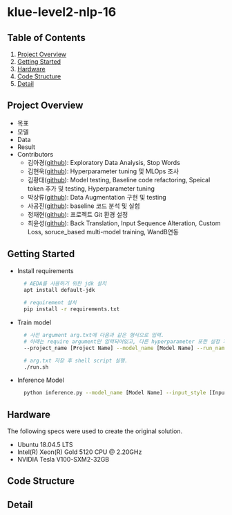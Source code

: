 # klue-level2-nlp-16

## Table of Contents
  1. [Project Overview](#Project-Overview)
  2. [Getting Started](#Getting-Started)
  3. [Hardware](#Hardware)
  3. [Code Structure](#Code-Structure)
  4. [Detail](#Detail)

## Project Overview
  * 목표
  * 모델
  * Data
  * Result
  * Contributors
    * 김아경([github](https://github.com/EP000)): Exploratory Data Analysis, Stop Words
    * 김현욱([github](https://github.com/powerwook)): Hyperparameter tuning 및 MLOps 조사
    * 김황대([github](https://github.com/kimhwangdae)): Model testing, Baseline code refactoring, Speical token 추가 및 testing, Hyperparameter tuning
    * 박상류([github](https://github.com/psrpsj)): Data Augmentation 구현 및 testing
    * 사공진([github](https://github.com/tkrhdwls)): baseline 코드 분석 및 실험
    * 정재현([github](https://github.com/JHyunJung)): 프로젝트 Git 환경 설정
    * 최윤성([github](https://github.com/choi-yunsung)): Back Translation, Input Sequence Alteration, Custom Loss, soruce_based multi-model training, WandB연동

## Getting Started
  * Install requirements
    ``` bash
      # AEDA를 사용하기 위한 jdk 설치
      apt install default-jdk
      
      # requirement 설치
      pip install -r requirements.txt 
    ```
  * Train model
    ``` bash
      # 사전 argument arg.txt에 다음과 같은 형식으로 입력.
      # 아래는 require argument만 입력되어있고, 다른 hyperparameter 또한 설정 가능.
      --project_name [Project Name] --model_name [Model Name] --run_name [Run Name] --input_style [Input style(baseline, relation_token, daum)]

      # arg.txt 저장 후 shell script 실행.
      ./run.sh
    ```
  * Inference Model
    ```bash
      python inference.py --model_name [Model Name] --input_style [Input style(baseline, relation_token, daum)]
    ```
## Hardware
The following specs were used to create the original solution.
- Ubuntu 18.04.5 LTS
- Intel(R) Xeon(R) Gold 5120 CPU @ 2.20GHz
- NVIDIA Tesla V100-SXM2-32GB

## Code Structure

## Detail


